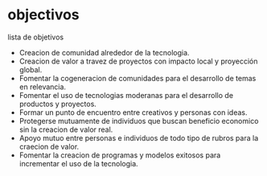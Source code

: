 # objectivos
lista de objetivos

- Creacion de comunidad alrededor de la tecnologia.
- Creacion de valor a travez de proyectos con impacto local y proyección global.
- Fomentar la cogeneracion de comunidades para el desarrollo de temas en relevancia.
- Fomentar el uso de tecnologias moderanas para el desarrollo de productos y proyectos.
- Formar un punto de encuentro entre creativos y personas con ideas.
- Protegerse mutuamente de individuos que buscan beneficio economico sin la creacion de valor real.
- Apoyo mutuo entre personas e individuos de todo tipo de rubros para la craecion de valor.
- Fomentar la creacion de programas y modelos exitosos para incrementar el uso de la tecnologia.


